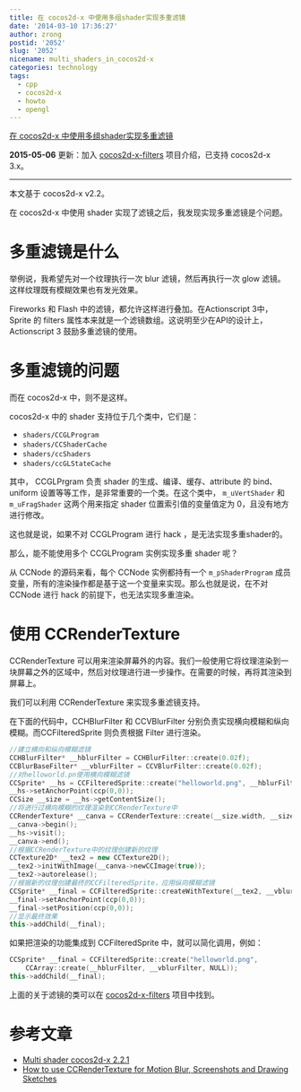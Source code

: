 ```yaml
---
title: 在 cocos2d-x 中使用多组shader实现多重滤镜
date: '2014-03-10 17:36:27'
author: zrong
postid: '2052'
slug: '2052'
nicename: multi_shaders_in_cocos2d-x
categories: technology
tags:
  - cpp
  - cocos2d-x
  - howto
  - opengl
---
```


[在 cocos2d-x 中使用多组shader实现多重滤镜](http://blog.zengrong.net/post/2052.html)

**2015-05-06** 更新：加入 [cocos2d-x-filters][3] 项目介绍，已支持 cocos2d-x 3.x。

----

本文基于 cocos2d-x v2.2。

在 cocos2d-x 中使用 shader 实现了滤镜之后，我发现实现多重滤镜是个问题。

# 多重滤镜是什么

举例说，我希望先对一个纹理执行一次 blur 滤镜，然后再执行一次 glow 滤镜。这样纹理既有模糊效果也有发光效果。

Fireworks 和 Flash 中的滤镜，都允许这样进行叠加。在Actionscript 3中，Sprite 的 filters 属性本来就是一个滤镜数组。这说明至少在API的设计上，Actionscript 3 鼓励多重滤镜的使用。

# 多重滤镜的问题

而在 cocos2d-x 中，则不是这样。

cocos2d-x 中的 shader 支持位于几个类中，它们是：<!--more-->

* `shaders/CCGLProgram`
* `shaders/CCShaderCache`
* `shaders/ccShaders`
* `shaders/ccGLStateCache`

其中， CCGLPrgram 负责 shader 的生成、编译、缓存、attribute 的 bind、uniform 设置等等工作，是非常重要的一个类。在这个类中， `m_uVertShader` 和 `m_uFragShader` 这两个用来指定 shader 位置索引值的变量值定为 0，且没有地方进行修改。

这也就是说，如果不对 CCGLProgram 进行 hack ，是无法实现多重shader的。

那么，能不能使用多个 CCGLProgram 实例实现多重 shader 呢？

从 CCNode 的源码来看，每个 CCNode 实例都持有一个 `m_pShaderProgram` 成员变量，所有的渲染操作都是基于这一个变量来实现。那么也就是说，在不对 CCNode 进行 hack 的前提下，也无法实现多重渲染。

# 使用 CCRenderTexture

CCRenderTexture 可以用来渲染屏幕外的内容。我们一般使用它将纹理渲染到一块屏幕之外的区域中，然后对纹理进行进一步操作。在需要的时候，再将其渲染到屏幕上。

我们可以利用 CCRenderTexture 来实现多重滤镜支持。

在下面的代码中，CCHBlurFilter 和 CCVBlurFilter 分别负责实现横向模糊和纵向模糊。而CCFilteredSprite 则负责根据 Filter 进行渲染。

``` c++
//建立横向和纵向模糊滤镜
CCHBlurFilter* __hblurFilter = CCHBlurFilter::create(0.02f);
CCBlurBaseFilter* __vblurFilter = CCVBlurFilter::create(0.02f);
//对helloworld.pn使用横向模糊滤镜
CCSprite* __hs = CCFilteredSprite::create("helloworld.png", __hblurFilter);
__hs->setAnchorPoint(ccp(0,0));
CCSize __size = __hs->getContentSize();
//将进行过横向模糊的纹理渲染到CCRenderTexture中
CCRenderTexture* __canva = CCRenderTexture::create(__size.width, __size.height);
__canva->begin();
__hs->visit();
__canva->end();
//根据CCRenderTexture中的纹理创建新的纹理
CCTexture2D* __tex2 = new CCTexture2D();
__tex2->initWithImage(__canva->newCCImage(true));
__tex2->autorelease();
//根据新的纹理创建最终的CCFilteredSprite，应用纵向模糊滤镜
CCSprite* __final = CCFilteredSprite::createWithTexture(__tex2, __vblurFilter);
__final->setAnchorPoint(ccp(0,0));
__final->setPosition(ccp(0,0));
//显示最终效果
this->addChild(__final);
```

如果把渲染的功能集成到 CCFilteredSprite 中，就可以简化调用，例如：

``` c++
CCSprite* __final = CCFilteredSprite::create("helloworld.png", 
	CCArray::create(__hblurFilter, __vblurFilter, NULL));
this->addChild(__final);
```

上面的关于滤镜的类可以在 [cocos2d-x-filters][3] 项目中找到。

# 参考文章

* [Multi shader cocos2d-x 2.2.1][1]
* [How to use CCRenderTexture for Motion Blur, Screenshots and Drawing Sketches][2]

[1]: http://www.cocos2d-x.org/forums/6/topics/42388 
[2]: http://www.learn-cocos2d.com/2011/12/how-to-use-ccrendertexture-motion-blur-screenshots-drawing-sketches/
[3]: http://zengrong.net/cocos2d-x-filters
